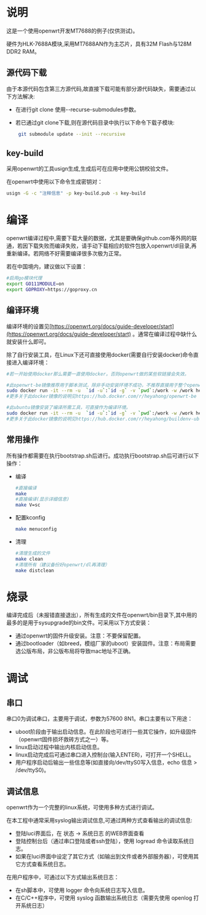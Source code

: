 # 说明

这是一个使用openwrt开发MT7688的例子(仅供测试)。

硬件为HLK-7688A模块,采用MT7688AN作为主芯片，具有32M Flash与128M DDR2 RAM。

## 源代码下载

由于本源代码包含第三方源代码,故直接下载可能有部分源代码缺失，需要通过以下方法解决:

- 在进行git clone 使用--recurse-submodules参数。

- 若已通过git clone下载,则在源代码目录中执行以下命令下载子模块:

  ```bash
   git submodule update --init --recursive
  ```

## key-build

采用openwrt的工具usign生成,生成后可在应用中使用公钥校验文件。

在openwrt中使用以下命令生成密钥对：

```bash
usign -G -c "注释信息" -p key-build.pub -s key-build
```

# 编译

openwrt编译过程中,需要下载大量的数据，尤其是要确保github.com等外网的联通，若因下载失败而编译失败，请手动下载相应的软件包放入openwrt/dl目录,再重新编译。若网络不好需要编译很多次极为正常。

若在中国境内，建议做以下设置：

```bash
#启用go模块代理
export GO111MODULE=on
export GOPROXY=https://goproxy.cn
```

## 编译环境

编译环境的设置见[https://openwrt.org/docs/guide-developer/start](https://openwrt.org/docs/guide-developer/start) 。通常在编译过程中缺什么就安装什么即可。

除了自行安装工具，在Linux下还可直接使用docker(需要自行安装docker)命令直接进入编译环境：

```bash
#若一开始使用docker那么需要一直使用docker。否则openwrt做的某些软链接会失效。

#此openwrt-be镜像推荐用于脚本测试，除非手动安装环境不成功，不推荐直接用于整个openwrt的编译，推荐使用ubuntu镜像。
sudo docker run -it --rm -u  `id -u`:`id -g` -v `pwd`:/work -w /work heyahong/openwrt-be:22.03 /bin/bash
#更多关于此docker镜像的说明见https://hub.docker.com/r/heyahong/openwrt-be

#此ubuntu镜像安装了编译所需工具，可直接作为编译环境。
sudo docker run -it --rm -u  `id -u`:`id -g` -v `pwd`:/work -w /work heyahong/buildenv-ubuntu22.04:base
#更多关于此docker镜像的说明见https://hub.docker.com/r/heyahong/buildenv-ubuntu22.04

```

## 常用操作

所有操作都需要在执行bootstrap.sh后进行。成功执行bootstrap.sh后可进行以下操作：

- 编译

  ```bash
  #直接编译
  make 
  #直接编译(显示详细信息)
  make V=sc
  ```

- 配置kconfig

  ```bash
  make menuconfig
  ```

- 清理

  ```bash
  #清理生成的文件
  make clean
  #清理所有（建议备份好openwrt/dl再清理）
  make distclean
  ```

# 烧录

编译完成后（未报错直接退出），所有生成的文件在openwrt/bin目录下,其中用的最多的是用于sysupgrade的bin文件。可采用以下方式安装：

- 通过openwrt的固件升级安装。注意：不要保留配置。
- 通过bootloader（如breed，模组厂家的uboot）安装固件。注意：布局需要选公版布局，非公版布局将导致mac地址不正确。

# 调试

## 串口

串口0为调试串口，主要用于调试，参数为57600 8N1。串口主要有以下用途：

- uboot阶段由于输出启动信息。在此阶段也可进行一些其它操作，如升级固件（openwrt固件损坏救砖方式之一）等。
- linux启动过程中输出内核启动信息。
- linux启动完成后可通过串口进入控制台(输入ENTER)，可打开一个SHELL。
- 用户程序启动后输出一些信息等(如直接向/dev/ttyS0写入信息，echo 信息 > /dev/ttyS0)。

## 调试信息

openwrt作为一个完整的linux系统，可使用多种方式进行调试。

在本工程中通常采用syslog输出调试信息,可通过两种方式查看输出的调试信息:

- 登陆luci界面后，在 状态 -> 系统日志 的WEB界面查看
- 登陆控制台后（通过串口登陆或者ssh登陆），使用 logread 命令读取系统日志。
- 如果在luci界面中设定了其它方式（如输出到文件或者外部服务器），可使用其它方式查看系统日志。

在用户程序中，可通过以下方式输出系统日志：

- 在sh脚本中，可使用 logger 命令向系统日志写入信息。
- 在C/C++程序中，可使用 syslog 函数输出系统日志（需要先使用 openlog 打开系统日志）
